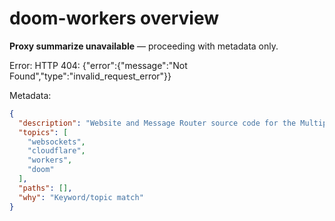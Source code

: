 # doom-workers overview

**Proxy summarize unavailable** — proceeding with metadata only.

Error: HTTP 404: {"error":{"message":"Not Found","type":"invalid_request_error"}}

Metadata:
```json
{
  "description": "Website and Message Router source code for the Multiplayer Doom on Cloudflare Workers tech demo",
  "topics": [
    "websockets",
    "cloudflare",
    "workers",
    "doom"
  ],
  "paths": [],
  "why": "Keyword/topic match"
}
```